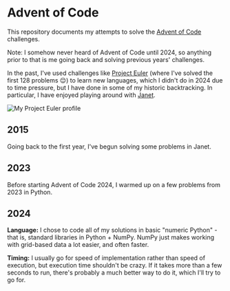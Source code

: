 # Advent of Code

This repository documents my attempts to solve the [Advent of Code](https://adventofcode.com/) challenges.

Note: I somehow never heard of Advent of Code until 2024, so anything prior to that is me going back and solving previous years' challenges.

In the past, I've used challenges like [Project Euler](https://projecteuler.net/) (where I've solved the first 128 problems 😌) to learn new languages, which I didn't do in 2024 due to time pressure, but I have done in some of my historic backtracking. In particular, I have enjoyed playing around with [Janet](https://janet-lang.org/).

![My Project Euler profile](https://projecteuler.net/profile/dlej.png)

## 2015

Going back to the first year, I've begun solving some problems in Janet.

## 2023

Before starting Advent of Code 2024, I warmed up on a few problems from 2023 in Python.

## 2024

**Language:** I chose to code all of my solutions in basic "numeric Python" - that is, standard libraries in Python + NumPy.
NumPy just makes working with grid-based data a lot easier, and often faster.

**Timing:** I usually go for speed of implementation rather than speed of execution, but execution time shouldn't be crazy.
If it takes more than a few seconds to run, there's probably a much better way to do it, which I'll try to go for.
